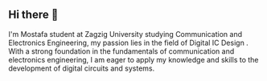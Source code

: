## Hi there 👋
 I'm Mostafa student at Zagzig University studying Communication and Electronics Engineering, my passion lies in the field of Digital IC Design . With a strong foundation in the fundamentals of communication and electronics engineering, I am eager to apply my knowledge and skills to the development of digital circuits and systems.
